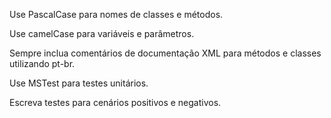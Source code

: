 Use PascalCase para nomes de classes e métodos.

Use camelCase para variáveis e parâmetros.

Sempre inclua comentários de documentação XML para métodos e classes utilizando pt-br.

Use MSTest para testes unitários.

Escreva testes para cenários positivos e negativos.
